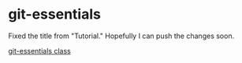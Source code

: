 # git-essentials

Fixed the title from "Tutorial." Hopefully I can push the changes soon.

[git-essentials class](https://www.udemy.com/course/git-and-github-tutorial/learn/lecture/18080387#overview)
